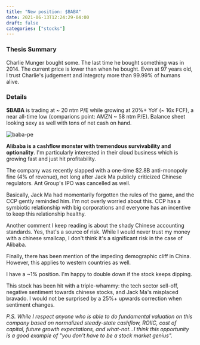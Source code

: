 ```yaml
---
title: "New position: $BABA"
date: 2021-06-13T12:24:29-04:00
draft: false
categories: ["stocks"]
---
```


### Thesis Summary

Charlie Munger bought some. The last time he bought something was in 2014. The current price is lower than when he bought. Even at 97 years old, I trust Charlie's judgement and integroty more than 99.99% of humans alive.

### Details

**$BABA** is trading at ~ 20 ntm P/E while growing at 20%+ YoY (~ 16x FCF), a near all-time low (comparions point: AMZN ~ 58 ntm P/E). Balance sheet looking sexy as well with tons of net cash on hand.

![baba-pe](/images/baba_pe.png)

**Alibaba is a cashflow monster with tremendous survivability and optionality**. I'm particularly interested in their cloud business which is growing fast and just hit profitability.

The company was recently slapped with a one-time $2.8B anti-monopoly fine (4% of revenue), not long after Jack Ma publicly criticized Chinese regulators. Ant Group's IPO was cancelled as well. 

Basically, Jack Ma had momentarily forgotten the rules of the game, and the CCP gently reminded him. I'm not overly worried about this. CCP has a symbiotic relationship with big corporations and everyone has an incentive to keep this relationship healthy.

Another comment I keep reading is about the shady Chinese accounting standards. Yes, that's a source of risk. While I would never trust my money with a chinese smallcap, I don't think it's a significant risk in the case of Alibaba. 

Finally, there has been mention of the impeding demographic cliff in China. However, this applies to western countries as well.

I have a ~1% position. I'm happy to double down if the stock keeps dipping.

This stock has been hit with a triple-whammy: the tech sector sell-off, negative sentiment towards chinese stocks, and Jack Ma's misplaced bravado. I would not be surprised by a 25%+ upwards correction when sentiment changes.

_P.S. While I respect anyone who is able to do fundamental valuation on this company based on normalized steady-state cashflow, ROIIC, cost of capital, future growth expectations, and what-not...I think this opportunity is a good example of "you don't have to be a stock market genius"._